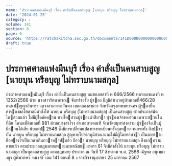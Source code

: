 ```yaml
---
name: 'ประกาศศาลแพ่งมีนบุรี เรื่อง คำสั่งเป็นคนสาบสูญ [นายบุน หรือบุญ ไม่ทราบนามสกุล]'
date: '2024-01-25'
category: ง
volume: 141
section: 8
page: 6
source: 'https://ratchakitcha.soc.go.th/documents/141D008N0000000000600.pdf'
draft: true
---
```


# ประกาศศาลแพ่งมีนบุรี เรื่อง คำสั่งเป็นคนสาบสูญ [นายบุน หรือบุญ ไม่ทราบนามสกุล]

ประกาศศาลแพงมีนบุรี เรื่อง คําสั่งเป็นคนสาบสูญ หมายเลขดําที่ พ 666/2566 หมายเลขแดงที่ พ 1352/2566 ด้วย นางสาวรัตนาภรณ จันทร์ธงชัย ผู้รอง มีภูมิลําเนาอยู่บ้านเลขที่466/28 ถนนปญญาอินทรา แขวงสามวาตะวันตก เขตคลองสามวา จังหวัดกรุงเทพมหานคร ผู้รองยื่นคํารองขอให้ศาลมีคําสั่งให้ นายบุน หรือบุญ (ไม่ทราบนามสกุล) เป็นคนสาบสูญ ศาลประกาศนัดไตสวนแล้ว ไม่มีผู้ใดคัดคาน ทางไตสวนผู้รองนําสืบวา ผู้รองเจ้าของรวม เฉพาะสวนในที่ดิน โฉนดที่ดินเลขที่ 981 ตําบลบางสําโรง อําเภอบางคณฑี จังหวัดสมุทรสงคราม ผู้รองจึงเป็นผู้มีสวนได้เสีย นับแต่ป 2548 ซึ่งมีการเปลี่ยนแปลงทางทะเบียนครั้งสุดทาย จนกระทั่ง ถึงปจจุบัน นายบุน หรือบุญ ไม่ทราบนามสกุล สูญหายไปจากภูมิลําเนาและไม่มีผู้ใดทราบวา เป็นตายรายดีอยางไรเป็นเวลาเกินกวาหาปแล้ว ถือวา นายบุญ หรือบุญ ไม่ทราบนามสกุล ถึงแกความตายแล้ว ตามประมวลกฎหมายแพงและพาณิชย มาตรา 61 จึงมีคําสั่งให้ นายบุน หรือบุญ ไม่ทราบนามสกุล เป็นบุคคลสาบสูญ ตามกฎหมาย ประกาศ ณ วันที่ 17 สิงหาคม พ.ศ. 2566 ณัฐพล อนุเมธางกูร ผู้พิพากษา ้ หนา 6 ่ เลม 141 ตอนที่ 8 ง ราชกิจจานุเบกษา 25 มกราคม 2567
